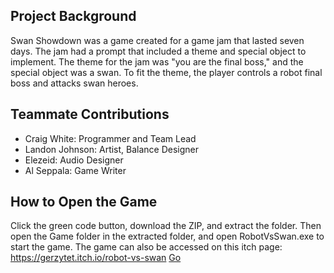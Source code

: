 ## Project Background
Swan Showdown was a game created for a game jam that lasted seven days. 
The jam had a prompt that included a theme and special object to implement.
The theme for the jam was "you are the final boss," and the special object was a swan.
To fit the theme, the player controls a robot final boss and attacks swan heroes.

## Teammate Contributions
- Craig White: Programmer and Team Lead
- Landon Johnson: Artist, Balance Designer
- Elezeid: Audio Designer
- Al Seppala: Game Writer

## How to Open the Game
Click the green code button, download the ZIP, and extract the folder. Then open the Game folder in the extracted folder, and open RobotVsSwan.exe to start the game.
The game can also be accessed on this itch page: https://gerzytet.itch.io/robot-vs-swan
<a href="https://gerzytet.itch.io/robot-vs-swan" target="_blank">Go</a>

